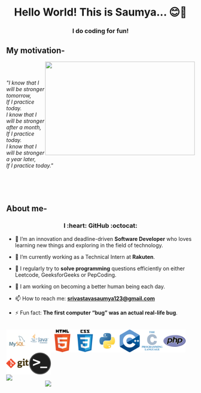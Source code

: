 <h1 align="center">Hello World! This is Saumya... 😊👋</h1>
<h3 align="center">I do coding for fun!</h3>

<h2>My motivation-</h2> <img  height=250 align="right" src="https://i.pinimg.com/originals/0c/96/50/0c9650a5d8ddb07b5a494f74cc2eaa43.gif" width="400"></h1>
<br/><br/>

*"I know that I will be stronger tomorrow, 
<br/>
If I practice today.
<br/>
I know that I will be stronger after a month,
<br/>
If I practice today.
<br/>
I know that I will be stronger a year later,
<br/>
If I practice today."*
<br/>

<br/>
<br/>

<!-- | Language  | Proficiency | Applied in Projects  |
| :---: | :---: | :---: |
| Java  | Intermediate  | Yes  |
| SQL  | Intermediate  | Yes  |
| HTML5 and CSS3  | Intermediate  | Yes  |
| Python  | Intermediate  | Yes  |
| C  | Intermediate  | Yes  |
| C++  | Beginner  | No  |
| PHP  | Beginner  | No  |
| C#  | Beginner  | No  |   -->

<br/>
<h2>About me-</h2>

<h3 align=center> I :heart: GitHub :octocat: </h3>

- 🔭 I’m an innovation and deadline-driven **Software Developer** who loves learning new things and exploring in the field of technology. 

- 🌱 I’m currently working as a Technical Intern at **Rakuten**.

- 📝 I regularly try to **solve programming** questions efficiently on either Leetcode, GeeksforGeeks or PepCoding. 

- 💬 I am working on becoming a better human being each day.

- 📫 How to reach me: **srivastavasaumya123@gmail.com**

- ⚡ Fun fact: **The first computer “bug” was an actual real-life bug**.<br/><br/>

<img align="left" height="60" src="https://raw.githubusercontent.com/github/explore/80688e429a7d4ef2fca1e82350fe8e3517d3494d/topics/mysql/mysql.png">
<img align="left" height="60" src="https://raw.githubusercontent.com/github/explore/80688e429a7d4ef2fca1e82350fe8e3517d3494d/topics/java/java.png">
<img align="left" height="60" src="https://raw.githubusercontent.com/github/explore/80688e429a7d4ef2fca1e82350fe8e3517d3494d/topics/html/html.png">
<img align="left" height="60" src="https://raw.githubusercontent.com/github/explore/5c058a388828bb5fde0bcafd4bc867b5bb3f26f3/topics/css/css.png">
<img align="left" height="60" src="https://raw.githubusercontent.com/github/explore/80688e429a7d4ef2fca1e82350fe8e3517d3494d/topics/python/python.png">
<img align="left" height="60" src="https://raw.githubusercontent.com/github/explore/80688e429a7d4ef2fca1e82350fe8e3517d3494d/topics/cpp/cpp.png">
<img align="left" height="60" src="https://raw.githubusercontent.com/github/explore/80688e429a7d4ef2fca1e82350fe8e3517d3494d/topics/c/c.png">
<img align="left" height="60" src="https://raw.githubusercontent.com/github/explore/80688e429a7d4ef2fca1e82350fe8e3517d3494d/topics/php/php.png">
<img align="left" height="60" src="https://raw.githubusercontent.com/github/explore/80688e429a7d4ef2fca1e82350fe8e3517d3494d/topics/git/git.png">
<img align="left" height="60" src="https://raw.githubusercontent.com/github/explore/80688e429a7d4ef2fca1e82350fe8e3517d3494d/topics/terminal/terminal.png">

<br/>  
<br/>
<br/>
<br/>

<!-- <img align="left" width=400 alt="Saumya's Github Stats" src="https://github-readme-stats.vercel.app/api?username=Saumya-TheGirlWhoCodes&show_icons=true&hide_border=ture&count_private=true&theme=dark&hide=stars,prs,issues,contribs" />
 -->
 
<p><img align="left" width=400 src="https://github-readme-stats.vercel.app/api?username=Saumya-TheGirlWhoCodes&count_private=true&theme=dark" /> <img align="right" width=400 src="https://github-readme-streak-stats.herokuapp.com/?user=Saumya-TheGirlWhoCodes&theme=dark" /></p>

